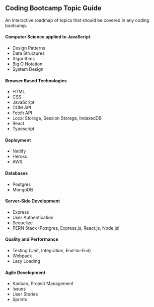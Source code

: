 ## Coding Bootcamp Topic Guide

An interactive roadmap of topics that should be covered in any coding bootcamp.

#### Computer Science applied to JavaScript
- Design Patterns
- Data Structures
- Algorithms
- Big O Notation
- System Design

#### Browser Based Technologies
- HTML
- CSS
- JavaScript
- DOM API
- Fetch API
- Local Storage, Session Storage, IndexedDB
- React
- Typescript

#### Deployment
- Netlify
- Heroku
- AWS

#### Databases
- Postgres
- MongoDB

#### Server-Side Development
- Express
- User Authentication
- Sequelize
- PERN Stack (Postgres, Express.js, React.js, Node.js)

#### Quality and Performance
- Testing (Unit, Integration, End-to-End)
- Webpack
- Lazy Loading

#### Agile Development
- Kanban, Project Management
- Issues
- User Stories
- Sprints